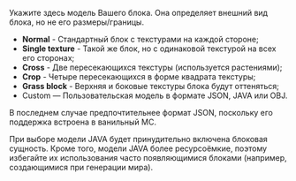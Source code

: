 Укажите здесь модель Вашего блока. Она определяет внешний вид блока, но не его размеры/границы.

* **Normal** - Стандартный блок с текстурами на каждой стороне;
* **Single texture** - Такой же блок, но с одинаковой текстурой на всех его сторонах;
* **Cross** - Две пересекающихся текстуры (используется растениями);
* **Crop** - Четыре пересекающихся в форме квадрата текстуры;
* **Grass block** - Верхняя и боковые текстуры блока будут оттеняться;
* Custom — Пользовательская модель в формате JSON, JAVA или OBJ.

В последнем случае предпочтительнее формат JSON, поскольку его поддержка встроена в ванильный MC.

При выборе модели JAVA будет принудительно включена блоковая сущность. Кроме того, модели JAVA более ресурсоёмкие, поэтому избегайте их использования часто появляющимися блоками (например, создающимися при генерации мира).